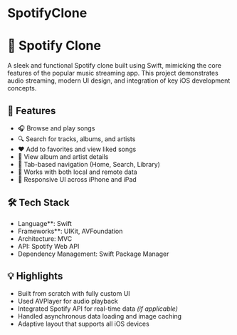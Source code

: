 # SpotifyClone
# 🎵 Spotify Clone

A sleek and functional Spotify clone built using Swift, mimicking the core features of the popular music streaming app. This project demonstrates audio streaming, modern UI design, and integration of key iOS development concepts.

## 📱 Features

- 🎧 Browse and play songs
- 🔍 Search for tracks, albums, and artists
- ❤️ Add to favorites and view liked songs
- 📂 View album and artist details
- 🧭 Tab-based navigation (Home, Search, Library)
- 📶 Works with both local and remote data
- 📲 Responsive UI across iPhone and iPad

## 🛠 Tech Stack

- Language**: Swift
- Frameworks**: UIKit, AVFoundation
- Architecture: MVC
- API: Spotify Web API 
- Dependency Management: Swift Package Manager

## 💡 Highlights

- Built from scratch with fully custom UI
- Used AVPlayer for audio playback
- Integrated Spotify API for real-time data *(if applicable)*
- Handled asynchronous data loading and image caching
- Adaptive layout that supports all iOS devices

